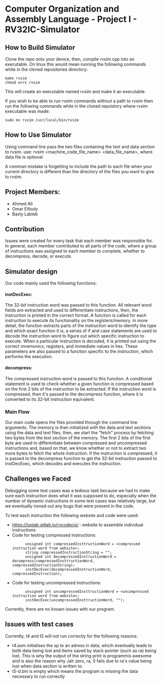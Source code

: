 # Computer Organization and Assembly Language - Project I - RV32IC-Simulator
## How to Build Simulator
Clone the repo onto your device, then, compile rvsim.cpp into an executable.
On linux this would mean running the following commands while in the cloned repositories directory:
```
make rvsim
chmod o+rx rvsim
```
This will create an executable named rvsim and make it an executable.

If you wish to be able to run rvsim commands without a path to rvsim then run the following commands while in the cloned repoistory where rvsim executable was made:
```
sudo mv rvsim /usr/local/bin/rvsim
```

## How to Use Simulator

Using command line pass the two files containing the text and data section to rvsim. 
use: rvsim <machine_code_file_name> <data_file_name>, where data file is optional

A comman mistake is forgetting to include the path to each file when your current directory is different than the directory of the files you want to give to rvsim.

## Project Members:
- Ahmed Ali
- Omar Elfouly
- Bavly Labieb

## Contribution
Issues were created for every task that each member was responsible for. In general, each member contributed to all parts of the code, where a group of instructions was assigned to each member to complete, whether to decompress, decode, or execute.

## Simulator design
Our code mainly used the following functions:

#### instDecExec:
The 32-bit instruction word was passed to this function. All relevant word fields are extracted and used to differentiate instructions, then, the instruction is printed in the correct format. A function is called for each instruction to execute its functionality on the registers/memory. In more detail, the function extracts parts of the instruction word to identify the type and which exact function it is; a series of if and case statements are used to decode the instruction word to figure out which specific instruction to execute. When a particular instruction is decoded, it is printed out using the correct mnemonics, registers, and immediate values in hex. These parameters are also passed to a function specific to the instruction, which performs the execution.

#### decompress:
The compressed instruction word is passed to this function. A conditional statement is used to check whether a given function is compressed based on the first 2 bits of the instruction to be extracted. If the instruction word is compressed, then it's passed to the decompress function, where it is converted to its 32-bit instruction equivalent. 

### Main Flow
Our main code opens the files provided through the command line arguments. The memory is then initialized with the data and text sections using the data and text files, then, we start the "fetch" process by fetching two bytes from the text section of the memory. The first 2 bits of the first byte are used to differentiate between compressed and uncompressed instructions and, based on that, we know whether or not to extract two more bytes to fetch the whole instruction. If the instruction is compressed, it is passed to the decompress function to get the 32-bit instruction passed to instDecExec, which decodes and executes the instruction. 

## Challenges we Faced
Debugging some test cases was a tedious task because we had to make sure each instruction does what it was supposed to do, especially when the number of dynamic instructions in some test cases was relatively large, but we eventually ironed out any bugs that were present in the code.

To test each instruction the following website and code were used:
- https://luplab.gitlab.io/rvcodecjs/ : website to assemble individual instructions
- Code for testing compressed instructions:
  ```
		unsigned int compressedInsttructionWord = <compressed instruction word from website>;
		string compressedInstructionString = "";
		unsigned int decompressedInstructionWord = decompress(compressedInsttructionWord, compressedInstructionString);
		instDecExec(decompressedInstructionWord, compressedInstruction);
  ```
- Code for testing uncompressed instructions:
  ```
		unsigned int uncompressedInsttructionWord = <uncompressed instruction word from website>;
		instDecExec(uncompressedInsttructionWord, "");
  ```

Currently, there are no known issues with our program.

## Issues with test cases

Currently, t4 and t5 will not run correctly for the following reasons:
- t4.asm initialises the sp to an adress in data, whcih eventually leads to both data being lost and items saved by stack pointer (such as ra) being lost. This is why the output of the string print is programmis awesome and is also the reason why Jalr zero, ra, 0 fails due to ra's value being lost when data section is written to.
- t5-d.bin is empty which means the program is missing the data necessary to run correctly
